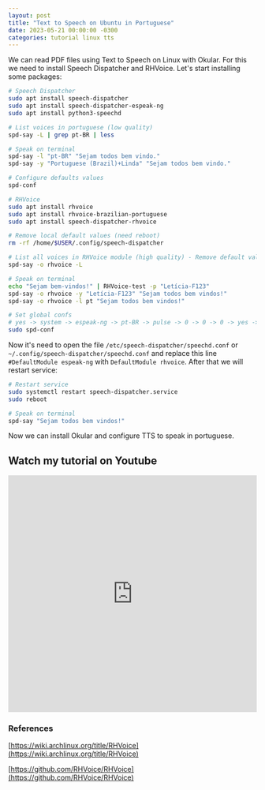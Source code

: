 ```yaml
---
layout: post
title: "Text to Speech on Ubuntu in Portuguese"
date: 2023-05-21 00:00:00 -0300
categories: tutorial linux tts
---
```

We can read PDF files using Text to Speech on Linux with Okular. For this we need to install Speech Dispatcher and RHVoice. Let's start installing some packages:

```bash
# Speech Dispatcher
sudo apt install speech-dispatcher
sudo apt install speech-dispatcher-espeak-ng
sudo apt install python3-speechd

# List voices in portuguese (low quality)
spd-say -L | grep pt-BR | less

# Speak on terminal
spd-say -l "pt-BR" "Sejam todos bem vindo."
spd-say -y "Portuguese (Brazil)+Linda" "Sejam todos bem vindo."

# Configure defaults values
spd-conf

# RHVoice
sudo apt install rhvoice
sudo apt install rhvoice-brazilian-portuguese
sudo apt install speech-dispatcher-rhvoice

# Remove local default values (need reboot)
rm -rf /home/$USER/.config/speech-dispatcher

# List all voices in RHVoice module (high quality) - Remove default values before
spd-say -o rhvoice -L

# Speak on terminal
echo "Sejam bem-vindos!" | RHVoice-test -p "Letícia-F123"
spd-say -o rhvoice -y "Letícia-F123" "Sejam todos bem vindos!"
spd-say -o rhvoice -l pt "Sejam todos bem vindos!"

# Set global confs
# yes -> system -> espeak-ng -> pt-BR -> pulse -> 0 -> 0 -> 0 -> yes -> yes -> yes
sudo spd-conf
```

Now it's need to open the file `/etc/speech-dispatcher/speechd.conf` or `~/.config/speech-dispatcher/speechd.conf` and replace this line `#DefaultModule espeak-ng` with `DefaultModule rhvoice`. After that we will restart service:

```bash
# Restart service
sudo systemctl restart speech-dispatcher.service
sudo reboot

# Speak on terminal
spd-say "Sejam todos bem vindos!"
```

Now we can install Okular and configure TTS to speak in portuguese.

## Watch my tutorial on Youtube

<iframe width="100%" height="480" src="https://www.youtube.com/embed/qiFCQsm-A7U" frameborder="0" allow="autoplay; encrypted-media" allowfullscreen></iframe>

### References

[https://wiki.archlinux.org/title/RHVoice](https://wiki.archlinux.org/title/RHVoice)

[https://github.com/RHVoice/RHVoice](https://github.com/RHVoice/RHVoice)
